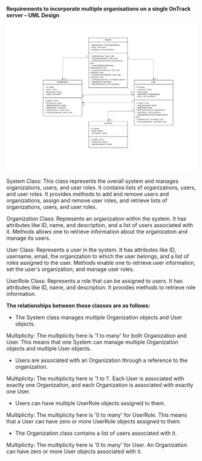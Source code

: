 ﻿**Requirements to incorporate multiple organisations on a single OnTrack server – UML Design**

![](UML.png)

System Class: This class represents the overall system and manages organizations, users, and user
roles. It contains lists of organizations, users, and user roles. It provides methods to add and
remove users and organizations, assign and remove user roles, and retrieve lists of organizations,
users, and user roles.

Organization Class: Represents an organization within the system. It has attributes like ID, name,
and description, and a list of users associated with it. Methods allows one to retrieve information
about the organization and manage its users.

User Class: Represents a user in the system. It has attributes like ID, username, email, the
organization to which the user belongs, and a list of roles assigned to the user. Methods enable one
to retrieve user information, set the user's organization, and manage user roles.

UserRole Class: Represents a role that can be assigned to users. It has attributes like ID, name,
and description. It provides methods to retrieve role information.

**The relationships between these classes are as follows:**

- The System class manages multiple Organization objects and User objects.

Multiplicity: The multiplicity here is '1 to many' for both Organization and User. This means that
one System can manage multiple Organization objects and multiple User objects.

- Users are associated with an Organization through a reference to the organization.

Multiplicity: The multiplicity here is '1 to 1'. Each User is associated with exactly one
Organization, and each Organization is associated with exactly one User.

- Users can have multiple UserRole objects assigned to them.

Multiplicity: The multiplicity here is '0 to many' for UserRole. This means that a User can have
zero or more UserRole objects assigned to them.

- The Organization class contains a list of users associated with it.

Multiplicity: The multiplicity here is '0 to many' for User. An Organization can have zero or more
User objects associated with it.

